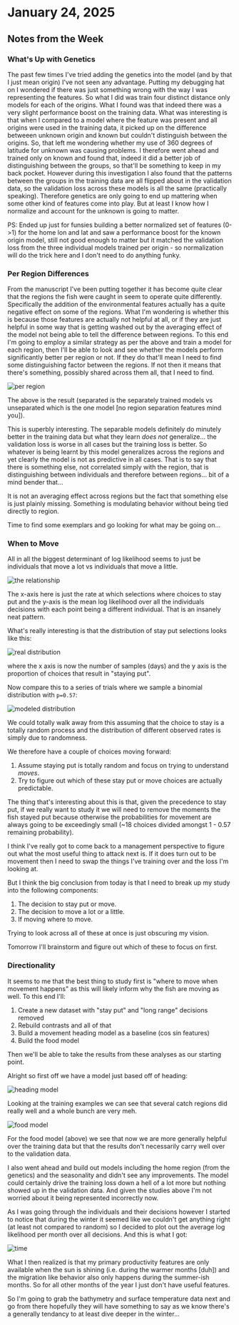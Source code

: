 # January 24, 2025

## Notes from the Week

### What's Up with Genetics

The past few times I've tried adding the genetics into the model (and by that I just mean origin) I've not seen any advantage. Putting my debugging hat on I wondered if there was just something wrong with the way I was representing the features. So what I did was train four distinct distance only models for each of the origins. What I found was that indeed there was a very slight performance boost on the training data. What was interesting is that when I compared to a model where the feature was present and all origins were used in the training data, it picked up on the difference betweeen unknown origin and known but couldn't distinguish between the origins. So, that left me wondering whether my use of 360 degrees of latitude for unknown was causing problems. I therefore went ahead and trained only on known and found that, indeed it did a better job of distinguishing between the groups, so that'll be something to keep in my back pocket. However during this investigation I also found that the patterns between the groups in the training data are all flipped about in the validation data, so the validation loss across these models is all the same (practically speaking). Therefore genetics are only going to end up mattering when some other kind of features come into play. But at least I know how I normalize and account for the unknown is going to matter. 

PS: Ended up just for funsies building a better normalized set of features (0->1) for the home lon and lat and saw a performance boost for the known origin model, still not good enough to matter but it matched the validation loss from the three individual models trained per origin - so normalization will do the trick here and I don't need to do anything funky. 

### Per Region Differences

From the manuscript I've been putting together it has become quite clear that the regions the fish were caught in seem to operate quite differently. Specifically the addition of the environmental features actually has a quite negative effect on some of the regions. What I'm wondering is whether this is because those features are actually not helpful at all, or if they are just helpful in some way that is getting washed out by the averaging effect of the model not being able to tell the difference between regions. To this end I'm going to employ a similar strategy as per the above and train a model for each region, then I'll be able to look and see whether the models perform significantly better per region or not. If they do that'll mean I need to find some distinguishing factor between the regions. If not then it means that there's something, possibly shared across them all, that I need to find. 

![per region](2025_01_24/per_region.png)

The above is the result (separated is the separately trained models vs unseparated which is the one model [no region separation features mind you]).

This is superbly interesting. The separable models definitely do minutely better in the training data but what they learn _does not_ generalize... the validation loss is worse in all cases but the training loss is better. So whatever is being learnt by this model generalizes across the regions and yet clearly the model is not as predictive in all cases. That is to say that there is something else, not correlated simply with the region, that is distinguishing between individuals and therefore between regions... bit of a mind bender that... 

It is not an averaging effect across regions but the fact that something else is just plainly missing. Something is modulating behavior without being tied directly to region. 

Time to find some exemplars and go looking for what may be going on... 

### When to Move

All in all the biggest determinant of log likelihood seems to just be individuals that move a lot vs individuals that move a little. 

![the relationship](2025_01_24/the_one_relationship.png)

The x-axis here is just the rate at which selections where choices to stay put and the y-axis is the mean log likelihood over all the individuals decisions with each point being a different individual. That is an insanely neat pattern. 

What's really interesting is that the distribution of stay put selections looks like this:

![real distribution](2025_01_24/real_dist.png)

where the x axis is now the number of samples (days) and the y axis is the proportion of choices that result in "staying put". 

Now compare this to a series of trials where we sample a binomial distribution with `p=0.57`:

![modeled distribution](2025_01_24/modeled_dist.png)

We could totally walk away from this assuming that the choice to stay is a totally random process and the distribution of different observed rates is simply due to randomness. 

We therefore have a couple of choices moving forward:

1. Assume staying put is totally random and focus on trying to understand _moves_.
2. Try to figure out which of these stay put or move choices are actually predictable. 

The thing that's interesting about this is that, given the precedence to stay put, if we really want to study it we will need to remove the moments the fish stayed put because otherwise the probabilities for movement are always going to be exceedingly small (~18 choices divided amongst 1 - 0.57 remaining probability). 

I think I've really got to come back to a management perspective to figure out what the most useful thing to attack next is. If it does turn out to be movement then I need to swap the things I've training over and the loss I'm looking at. 

But I think the big conclusion from today is that I need to break up my study into the following components:

1. The decision to stay put or move.
2. The decision to move a lot or a little.
3. If moving where to move. 

Trying to look across all of these at once is just obscuring my vision. 

Tomorrow I'll brainstorm and figure out which of these to focus on first. 

### Directionality

It seems to me that the best thing to study first is "where to move when movement happens" as this will likely inform
why the fish are moving as well. To this end I'll:

1. Create a new dataset with "stay put" and "long range" decisions removed
2. Rebuild contrasts and all of that
3. Build a movement heading model as a baseline (cos sin features)
4. Build the food model 

Then we'll be able to take the results from these analyses as our starting point.

Alright so first off we have a model just based off of heading:

![heading model](2025_01_24/heading_model.png)

Looking at the training examples we can see that several catch regions did really well and a whole bunch are very meh. 

![food model](2025_01_24/food_model.png)

For the food model (above) we see that now we are more generally helpful over the training data but that the results don't necessarily carry well over to the validation data. 

I also went ahead and build out models including the home region (from the genetics) and the seasonality and didn't see any improvements. The model could certainly drive the training loss down a hell of a lot more but nothing showed up in the validation data. And given the studies above I'm not worried about it being represented incorrectly now. 

As I was going through the individuals and their decisions however I started to notice that during the winter it seemed like we couldn't get anything right (at least not compared to random) so I decided to plot out the average log likelihood per month over all decisions. And this is what I got:

![time](2025_01_24/overtime.png)

What I then realized is that my primary productivity features are only available when the sun is shining (i.e. during the warmer months [duh]) and the migration like behavior also only happens during the summer-ish months. So for all other months of the year I just don't have useful features. 

So I'm going to grab the bathymetry and surface temperature data next and go from there hopefully they will have something to say as we know there's a generally tendancy to at least dive deeper in the winter... 
